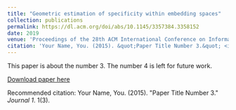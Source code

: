 ```yaml
---
title: "Geometric estimation of specificity within embedding spaces"
collection: publications
permalink: https://dl.acm.org/doi/abs/10.1145/3357384.3358152
date: 2019
venue: 'Proceedings of the 28th ACM International Conference on Information and Knowledge Management(CIKM 2019)'
citation: 'Your Name, You. (2015). &quot;Paper Title Number 3.&quot; <i>Journal 1</i>. 1(3).'
---
```

This paper is about the number 3. The number 4 is left for future work.

[Download paper here](http://academicpages.github.io/files/paper3.pdf)

Recommended citation: Your Name, You. (2015). "Paper Title Number 3." <i>Journal 1</i>. 1(3).